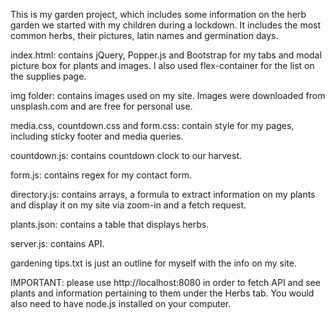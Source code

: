 This is my garden project, which includes some information on the herb garden we started with my children during a lockdown.
It includes the most common herbs, their pictures, latin names and germination days.

index.html: contains jQuery, Popper.js and Bootstrap for my tabs and modal picture box for plants and images. I also used flex-container for the list on the supplies page.

img folder: contains images used on my site. Images were downloaded from unsplash.com and are free for personal use.

media.css, countdown.css and form.css: contain style for my pages, including sticky footer and media queries.

countdown.js: contains countdown clock to our harvest.

form.js: contains regex for my contact form.

directory.js: contains arrays, a formula to extract information on my plants and display it on my site via zoom-in and a fetch request. 

plants.json: contains a table that displays herbs.

server.js: contains API.

gardening tips.txt is just an outline for myself with the info on my site.

IMPORTANT: please use http://localhost:8080 in order to fetch API and see plants and information pertaining to them under the Herbs tab. You would also need to have node.js installed on your computer.
